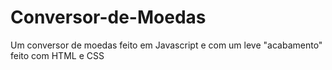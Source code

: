 # Conversor-de-Moedas
Um conversor de moedas feito em Javascript e com um leve "acabamento" feito com HTML e CSS
